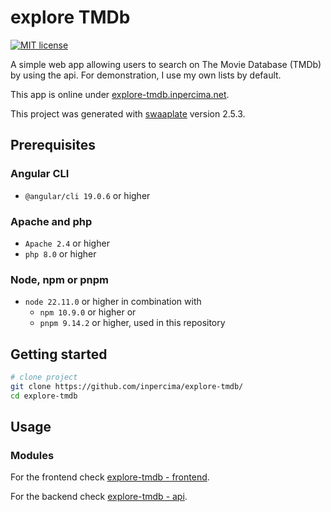 # explore TMDb

[![MIT license](https://img.shields.io/badge/license-MIT-blue.svg)](./LICENSE.md)

A simple web app allowing users to search on The Movie Database (TMDb) by using the api.
For demonstration, I use my own lists by default.

This app is online under [explore-tmdb.inpercima.net](http://explore-tmdb.inpercima.net).

This project was generated with [swaaplate](https://github.com/inpercima/swaaplate) version 2.5.3.

## Prerequisites

### Angular CLI

* `@angular/cli 19.0.6` or higher

### Apache and php

* `Apache 2.4` or higher
* `php 8.0` or higher

### Node, npm or pnpm

* `node 22.11.0` or higher in combination with
  * `npm 10.9.0` or higher or
  * `pnpm 9.14.2` or higher, used in this repository

## Getting started

```bash
# clone project
git clone https://github.com/inpercima/explore-tmdb/
cd explore-tmdb
```

## Usage

### Modules

For the frontend check [explore-tmdb - frontend](./frontend).

For the backend check [explore-tmdb - api](./api).

